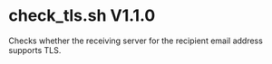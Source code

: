 check_tls.sh V1.1.0
===================

Checks whether the receiving server for the recipient email address supports TLS.
